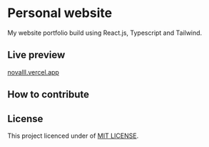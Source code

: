 # Personal website
My website portfolio build using React.js, Typescript and Tailwind.

## Live preview
[novalll.vercel.app](https://novalll.vercel.app)

## How to contribute

## License
This project licenced under of [MIT LICENSE]().
